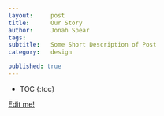 ```yaml
---
layout:     post
title:      Our Story
author:     Jonah Spear
tags: 		
subtitle:  	Some Short Description of Post
category:   design

published: true
---
```

<!-- Start Writing Below in Markdown -->

<!-- Table of Contents -->

* TOC
{:toc}


[Edit me!](https://github.com/HALtheWise/eye-robot-website/tree/master/_posts)




<!-- [Link to Google](https://www.google.com) -->
<!-- ![Image embed]({{ site.baseurl }}/img/Logo_Fairy_Tail_right.png) -->

